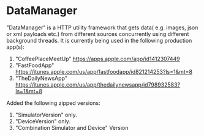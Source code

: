 # DataManager
"DataManager" is a HTTP utility framework that gets data( e.g. images, json or xml payloads etc.) from different sources concurrently using different background threads. It is currently being used in the following production app(s):

1. “CoffeePlaceMeetUp”
   https://apps.apple.com/app/id1412307449
2. "FastFoodApp" 
   https://itunes.apple.com/us/app/fastfoodapp/id821214253?ls=1&mt=8
3. "TheDailyNewsApp"
   https://itunes.apple.com/us/app/thedailynewsapp/id798932583?ls=1&mt=8

Added the following zipped versions:
1. "SimulatorVersion" only.
2. "DeviceVersion" only.
3. "Combination Simulator and Device" Version 
